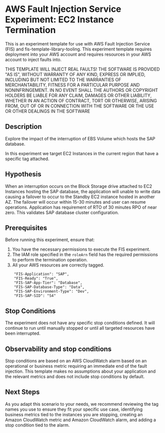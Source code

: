 # AWS Fault Injection Service Experiment: EC2 Instance Termination

This is an experiment template for use with AWS Fault Injection Service (FIS) and fis-template-library-tooling. This experiment template requires deployment into your AWS account and requires resources in your AWS account to inject faults into.

THIS TEMPLATE WILL INJECT REAL FAULTS! THE SOFTWARE IS PROVIDED "AS IS", WITHOUT WARRANTY OF ANY KIND, EXPRESS OR IMPLIED, INCLUDING BUT NOT LIMITED TO THE WARRANTIES OF MERCHANTABILITY, FITNESS FOR A PARTICULAR PURPOSE AND NONINFRINGEMENT. IN NO EVENT SHALL THE AUTHORS OR COPYRIGHT
HOLDERS BE LIABLE FOR ANY CLAIM, DAMAGES OR OTHER LIABILITY, WHETHER IN AN ACTION
OF CONTRACT, TORT OR OTHERWISE, ARISING FROM, OUT OF OR IN CONNECTION WITH THE
SOFTWARE OR THE USE OR OTHER DEALINGS IN THE SOFTWARE

## Description

Explore the impact of the interruption of EBS Volume which hosts the SAP database. 

In this experiment we target EC2 Instances in the current region that have a specific tag attached. 

## Hypothesis

When an interruption occurs on the Block Storage drive attached to EC2 Instances hosting the SAP database, the application will unable to write data causing a failover to occur to the Standby EC2 instance hosted in another AZ. The failover will occur within 15-30 minutes and user can resume operations. Application has requirement of RTO of 30 minutes RPO of near zero. This validates SAP database cluster configuration.

## Prerequisites

Before running this experiment, ensure that:

1. You have the necessary permissions to execute the FIS experiment.
2. The IAM role specified in the `roleArn` field has the required permissions to perform the termination operation.
3. All your AWS resources are correctly tagged. 
```
    "FIS-Application": "SAP",
    "FIS-Ready": "True",
    "FIS-SAP-App-Tier": "Database",
    "FIS-SAP-Database-Type": "Data",
    "FIS-SAP-Environment-Type": "Dev",
    "FIS-SAP-SID": "S4"
```

## Stop Conditions

The experiment does not have any specific stop conditions defined. It will continue to run until manually stopped or until all targeted resources have been interrupted.

## Observability and stop conditions

Stop conditions are based on an AWS CloudWatch alarm based on an operational or 
business metric requiring an immediate end of the fault injection. This 
template makes no assumptions about your application and the relevant metrics 
and does not include stop conditions by default.

## Next Steps
As you adapt this scenario to your needs, we recommend reviewing the tag names you use to ensure they fit your specific use case, identifying business metrics tied to the instances you are stopping, creating an Amazon CloudWatch metric and Amazon CloudWatch alarm, and adding a stop condition tied to the alarm.